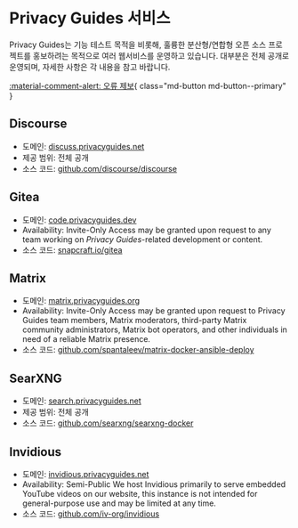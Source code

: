 # Privacy Guides 서비스

Privacy Guides는 기능 테스트 목적을 비롯해, 훌륭한 분산형/연합형 오픈 소스 프로젝트를 홍보하려는 목적으로 여러 웹서비스를 운영하고 있습니다. 대부분은 전체 공개로 운영되며, 자세한 사항은 각 내용을 참고 바랍니다.

[:material-comment-alert: 오류 제보](https://discuss.privacyguides.net/c/services/2){ class="md-button md-button--primary" }

## Discourse

- 도메인: [discuss.privacyguides.net](https://discuss.privacyguides.net)
- 제공 범위: 전체 공개
- 소스 코드: [github.com/discourse/discourse](https://github.com/discourse/discourse)

## Gitea

- 도메인: [code.privacyguides.dev](https://code.privacyguides.dev)
- Availability: Invite-Only Access may be granted upon request to any team working on *Privacy Guides*-related development or content.
- 소스 코드: [snapcraft.io/gitea](https://snapcraft.io/gitea)

## Matrix

- 도메인: [matrix.privacyguides.org](https://matrix.privacyguides.org)
- Availability: Invite-Only Access may be granted upon request to Privacy Guides team members, Matrix moderators, third-party Matrix community administrators, Matrix bot operators, and other individuals in need of a reliable Matrix presence.
- 소스 코드: [github.com/spantaleev/matrix-docker-ansible-deploy](https://github.com/spantaleev/matrix-docker-ansible-deploy)

## SearXNG

- 도메인: [search.privacyguides.net](https://search.privacyguides.net)
- 제공 범위: 전체 공개
- 소스 코드: [github.com/searxng/searxng-docker](https://github.com/searxng/searxng-docker)

## Invidious

- 도메인: [invidious.privacyguides.net](https://invidious.privacyguides.net)
- Availability: Semi-Public We host Invidious primarily to serve embedded YouTube videos on our website, this instance is not intended for general-purpose use and may be limited at any time.
- 소스 코드: [github.com/iv-org/invidious](https://github.com/iv-org/invidious)
